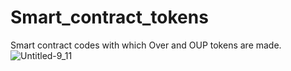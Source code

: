 # Smart_contract_tokens
Smart contract codes with which Over and OUP tokens are made.
![Untitled-9_11](https://user-images.githubusercontent.com/96907338/147814956-a9cb41f8-3ede-425d-96a1-f12aea8598cf.png)
